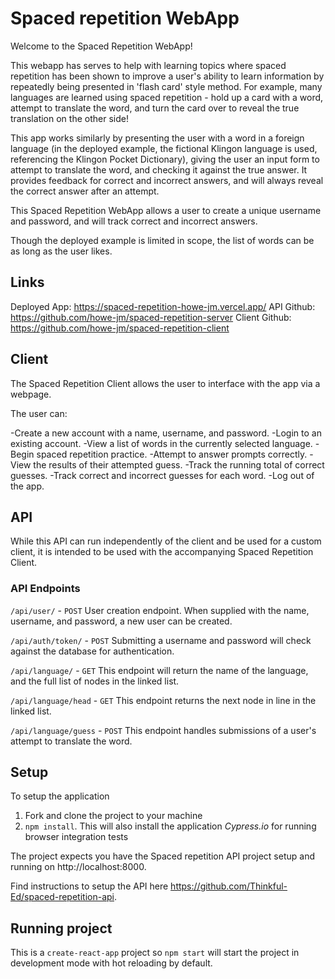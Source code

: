 # Spaced repetition WebApp

Welcome to the Spaced Repetition WebApp!

This webapp has serves to help with learning topics where spaced repetition has been shown to improve a user's ability to learn information by repeatedly being presented in 'flash card' style method. For example, many languages are learned using spaced repetition - hold up a card with a word, attempt to translate the word, and turn the card over to reveal the true translation on the other side!

This app works similarly by presenting the user with a word in a foreign language (in the deployed example, the fictional Klingon language is used, referencing the Klingon Pocket Dictionary), giving the user an input form to attempt to translate the word, and checking it against the true answer. It provides feedback for correct and incorrect answers, and will always reveal the correct answer after an attempt.

This Spaced Repetition WebApp allows a user to create a unique username and password, and will track correct and incorrect answers.

Though the deployed example is limited in scope, the list of words can be as long as the user likes. 

## Links

Deployed App: https://spaced-repetition-howe-jm.vercel.app/
API Github: https://github.com/howe-jm/spaced-repetition-server
Client Github: https://github.com/howe-jm/spaced-repetition-client

## Client

The Spaced Repetition Client allows the user to interface with the app via a webpage.

The user can:

-Create a new account with a name, username, and password.
-Login to an existing account.
-View a list of words in the currently selected language.
-Begin spaced repetition practice.
-Attempt to answer prompts correctly.
-View the results of their attempted guess.
-Track the running total of correct guesses.
-Track correct and incorrect guesses for each word.
-Log out of the app.
## API

While this API can run independently of the client and be used for a custom client, it is intended to be used with the accompanying Spaced Repetition Client.

### API Endpoints

`/api/user/` - `POST`
User creation endpoint. When supplied with the name, username, and password, a new user can be created.

`/api/auth/token/` - `POST`
Submitting a username and password will check against the database for authentication.

`/api/language/` - `GET`
This endpoint will return the name of the language, and the full list of nodes in the linked list.

`/api/language/head` - `GET`
This endpoint returns the next node in line in the linked list.

`/api/language/guess` - `POST`
This endpoint handles submissions of a user's attempt to translate the word.


## Setup

To setup the application

1. Fork and clone the project to your machine
2. `npm install`. This will also install the application *Cypress.io* for running browser integration tests

The project expects you have the Spaced repetition API project setup and running on http://localhost:8000.

Find instructions to setup the API here https://github.com/Thinkful-Ed/spaced-repetition-api.

## Running project

This is a `create-react-app` project so `npm start` will start the project in development mode with hot reloading by default.